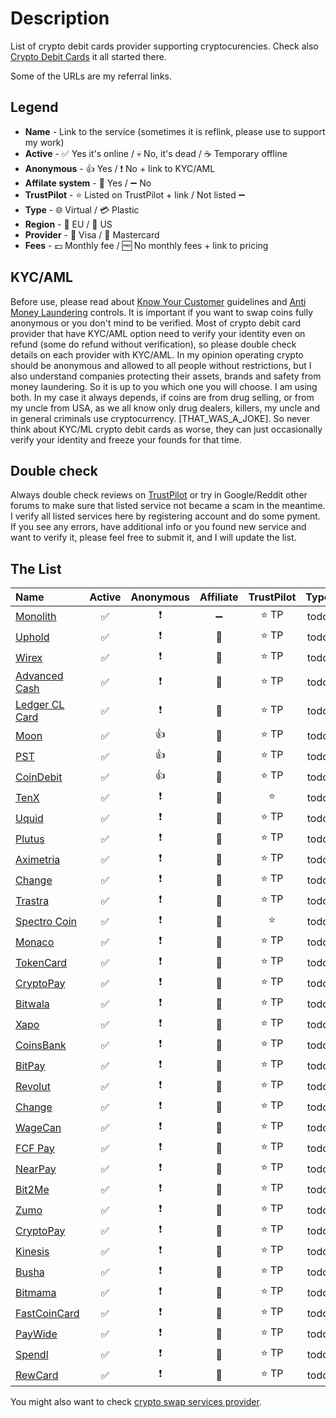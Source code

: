 # Description
List of crypto debit cards provider supporting cryptocurencies. Check also [Crypto Debit Cards](https://0ut3r.space/2018/07/30/crypto-debit-cards/) it all started there.

Some of the URLs are my referral links.

## Legend
+ **Name** - Link to the service (sometimes it is reflink, please use to support my work)
+ **Active** - :white_check_mark: Yes it's online / :skull: No, it's dead / :coffee: Temporary offline
+ **Anonymous** - :+1: Yes / :heavy_exclamation_mark: No + link to KYC/AML
+ **Affilate system** - :link: Yes / :heavy_minus_sign: No 
+ **TrustPilot** - :star: Listed on TrustPilot + link / Not listed :heavy_minus_sign:
+ **Type** - :globe_with_meridians: Virtual / :credit_card: Plastic
+ **Region** - :deciduous_tree: EU / :cactus: US
+ **Provider** - :large_blue_diamond: Visa / :red_circle: Mastercard
+ **Fees** - :dollar: Monthly fee / :free: No monthly fees + link to pricing

## KYC/AML
Before use, please read about [Know Your Customer](https://en.wikipedia.org/wiki/Know_your_customer) guidelines and [Anti Money Laundering](https://en.wikipedia.org/wiki/Money_laundering#Anti-money_laundering) controls. It is important if you want to swap coins fully anonymous or you don't mind to be verified. Most of crypto debit card provider that have KYC/AML option need to verify your identity even on refund (some do refund without verification), so please double check details on each provider with KYC/AML. In my opinion operating crypto should be anonymous and allowed to all people without restrictions, but I also understand companies protecting their assets, brands and safety from money laundering. So it is up to you which one you will choose. I am using both. In my case it always depends, if coins are from drug selling, or from my uncle from USA, as we all know only drug dealers, killers, my uncle and in general criminals use cryptocurrency. [THAT_WAS_A_JOKE]. So never think about KYC/ML crypto debit cards as worse, they can just occasionally verify your identity and freeze your founds for that time.

## Double check

Always double check reviews on [TrustPilot](https://www.trustpilot.com/) or try in Google/Reddit other forums to make sure that listed service not became a scam in the meantime. I verify all listed services here by registering account and do some pyment. If you see any errors, have additional info or you found new service and want to verify it, please feel free to submit it, and I will update the list.

## The List

| Name                                                         |          Active          | Anonymous |     Affiliate      | TrustPilot | Type |    Region     |      Provider      | Fees |
| :----------------------------------------------------------- | :----------------------: | :-------: | :----------------: | :--------: | :--: | :-----------: | :----------------: | :--: |
| [Monolith](https://monolith.xyz/)                            | :white_check_mark: |   :heavy_exclamation_mark:    | :heavy_minus_sign: | :star: TP  | todo | :green_heart: | :heavy_minus_sign: | Fees |
| [Uphold](https://uphold.com/debit-card?kid=1FB3KV)           | :white_check_mark: |   :heavy_exclamation_mark:    |       :link:       | :star: TP  | todo | :green_heart: | :heavy_minus_sign: | Fees |
| [Wirex](https://wirexapp.com/r/hoek)                         | :white_check_mark: |   :heavy_exclamation_mark:    |       :link:       | :star: TP  | todo | :green_heart: | :heavy_minus_sign: | Fees |
| [Advanced Cash](https://wallet.advcash.com:443/referral/91ea2f45-0cb7-488b-bf05-a442d1c74ab4) | :white_check_mark: |   :heavy_exclamation_mark:    |       :link:       | :star: TP  | todo | :green_heart: | :heavy_minus_sign: | Fees |
| [Ledger CL Card](https://shop.ledger.com/?r=a99f1ff55b1f)    | :white_check_mark: |   :heavy_exclamation_mark:    |       :link:       | :star: TP  | todo | :green_heart: | :heavy_minus_sign: | Fees |
| [Moon](https://paywithmoon.com/)                             |    :white_check_mark:    |  :+1: |       :link:       | :star: TP  | todo | :green_heart: | :heavy_minus_sign: | Fees |
| [PST](https://pst.net/)                                      |    :white_check_mark:    |  :+1: |       :link:       | :star: TP  | todo | :green_heart: | :heavy_minus_sign: | Fees |
| [CoinDebit](https://www.coindebit.io/)                       |    :white_check_mark:    |  :+1: |       :link:       | :star: TP  | todo | :green_heart: | :heavy_minus_sign: | Fees |
| [TenX](https://www.tenx.tech/)                               | :white_check_mark: |   :heavy_exclamation_mark:    |       :link:       |   :star:   | todo | :green_heart: | :heavy_minus_sign: | Fees |
| [Uquid](https://uquid.com/)                                  | :white_check_mark: |   :heavy_exclamation_mark:    |       :link:       | :star: TP  | todo | :green_heart: | :heavy_minus_sign: | Fees |
| [Plutus](https://plutus.it/)                                 | :white_check_mark: |   :heavy_exclamation_mark:    |       :link:       | :star: TP  | todo | :green_heart: | :heavy_minus_sign: | Fees |
| [Aximetria](https://www.aximetria.com/)                      | :white_check_mark: |   :heavy_exclamation_mark:    |       :link:       | :star: TP  | todo | :green_heart: | :heavy_minus_sign: | Fees |
| [Change](https://www.getchange.com/)                         | :white_check_mark: |   :heavy_exclamation_mark:    |       :link:       | :star: TP  | todo | :green_heart: | :heavy_minus_sign: | Fees |
| [Trastra](https://trastra.com/)                              | :white_check_mark: |   :heavy_exclamation_mark:    |       :link:       | :star: TP  | todo | :green_heart: | :heavy_minus_sign: | Fees |
| [Spectro Coin](https://spectrocoin.com/)                     | :white_check_mark: |   :heavy_exclamation_mark:    |       :link:       |   :star:   | todo | :green_heart: | :heavy_minus_sign: | Fees |
| [Monaco](https://mco.crypto.com/)                            | :white_check_mark: |   :heavy_exclamation_mark:    |       :link:       | :star: TP  | todo | :green_heart: | :heavy_minus_sign: | Fees |
| [TokenCard](https://tokencard.io/)                           | :white_check_mark: |   :heavy_exclamation_mark:    |       :link:       | :star: TP  | todo | :green_heart: | :heavy_minus_sign: | Fees |
| [CryptoPay](https://cryptopay.me/)                           | :white_check_mark: |   :heavy_exclamation_mark:    |       :link:       | :star: TP  | todo | :green_heart: | :heavy_minus_sign: | Fees |
| [Bitwala](https://www.bitwala.com/)                          | :white_check_mark: |   :heavy_exclamation_mark:    |       :link:       | :star: TP  | todo | :green_heart: | :heavy_minus_sign: | Fees |
| [Xapo](https://www.xapo.com/)                                | :white_check_mark: |   :heavy_exclamation_mark:    |       :link:       | :star: TP  | todo | :green_heart: | :heavy_minus_sign: | Fees |
| [CoinsBank](https://coinsbank.com/)                          | :white_check_mark: |   :heavy_exclamation_mark:    |       :link:       | :star: TP  | todo | :green_heart: | :heavy_minus_sign: | Fees |
| [BitPay](https://bitpay.com/)                                | :white_check_mark: |   :heavy_exclamation_mark:    |       :link:       | :star: TP  | todo | :green_heart: | :heavy_minus_sign: | Fees |
| [Revolut](https://www.revolut.com/)                          | :white_check_mark: |   :heavy_exclamation_mark:    |       :link:       | :star: TP  | todo | :green_heart: | :heavy_minus_sign: | Fees |
| [Change](https://www.changeinvest.com/)                      | :white_check_mark: |   :heavy_exclamation_mark:    |       :link:       | :star: TP  | todo | :green_heart: | :heavy_minus_sign: | Fees |
| [WageCan](https://wagecan.com/)                              | :white_check_mark: |   :heavy_exclamation_mark:    |       :link:       | :star: TP  | todo | :green_heart: | :heavy_minus_sign: | Fees |
| [FCF Pay](https://fcfpay.com/)                               | :white_check_mark: |   :heavy_exclamation_mark:    |       :link:       | :star: TP  | todo | :green_heart: | :heavy_minus_sign: | Fees |
| [NearPay](https://nearpay.co/)                               | :white_check_mark: |   :heavy_exclamation_mark:    |       :link:       | :star: TP  | todo | :green_heart: | :heavy_minus_sign: | Fees |
| [Bit2Me](https://bit2me.com/)                                | :white_check_mark: |   :heavy_exclamation_mark:    |       :link:       | :star: TP  | todo | :green_heart: | :heavy_minus_sign: | Fees |
| [Zumo](https://zumo.tech/)                                   | :white_check_mark: |   :heavy_exclamation_mark:    |       :link:       | :star: TP  | todo | :green_heart: | :heavy_minus_sign: | Fees |
| [CryptoPay](https://cryptopay.me/)                           | :white_check_mark: |   :heavy_exclamation_mark:    |       :link:       | :star: TP  | todo | :green_heart: | :heavy_minus_sign: | Fees |
| [Kinesis](https://kinesis.money/)                            | :white_check_mark: |   :heavy_exclamation_mark:    |       :link:       | :star: TP  | todo | :green_heart: | :heavy_minus_sign: | Fees |
| [Busha](https://www.busha.co/)                               | :white_check_mark: |   :heavy_exclamation_mark:    |       :link:       | :star: TP  | todo | :green_heart: | :heavy_minus_sign: | Fees |
| [Bitmama](https://bitmama.io/)                               | :white_check_mark: |   :heavy_exclamation_mark:    |       :link:       | :star: TP  | todo | :green_heart: | :heavy_minus_sign: | Fees |
| [FastCoinCard](https://fastcoincard.com/)                    | :white_check_mark: |   :heavy_exclamation_mark:    |       :link:       | :star: TP  | todo | :green_heart: | :heavy_minus_sign: | Fees |
| [PayWide](https://www.paywide.io/)                           | :white_check_mark: |   :heavy_exclamation_mark:    |       :link:       | :star: TP  | todo | :green_heart: | :heavy_minus_sign: | Fees |
| [Spendl](https://getspendl.com/)                             | :white_check_mark: |   :heavy_exclamation_mark:    |       :link:       | :star: TP  | todo | :green_heart: | :heavy_minus_sign: | Fees |
| [RewCard](https://rewcard.com/)                              | :white_check_mark: |   :heavy_exclamation_mark:    |       :link:       | :star: TP  | todo | :green_heart: | :heavy_minus_sign: | Fees |

You might also want to check [crypto swap services provider](https://github.com/h0ek/crypto-swap).

